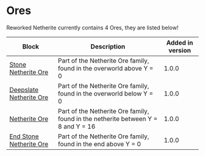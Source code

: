 # Ores

Reworked Netherite currently contains 4 Ores, they are listed below!

| Block  | Description | Added in version |
|------- | ------- | ------- |
| [Stone Netherite Ore](./stone_netherite_ore.md) | Part of the Netherite Ore family, found in the overworld above Y = 0 | 1.0.0
| [Deepslate Netherite Ore](./deepslate_netherite_ore.md) | Part of the Netherite Ore family, found in the overworld below Y = 0 | 1.0.0
| [Netherite Ore](./stone_netherite_ore.md) | Part of the Netherite Ore family, found in the netherite between Y = 8 and Y = 16 | 1.0.0
| [End Stone Netherite Ore](./end_stone_netherite_ore.md) | Part of the Netherite Ore family, found in the end above Y = 0 | 1.0.0